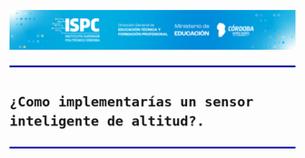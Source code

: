 ![logo](/assets/Curso%20ISPC.png)

![line](/assets/line.png)

# `¿Como implementarías un sensor inteligente de altitud?.`

![line](/assets/line.png)